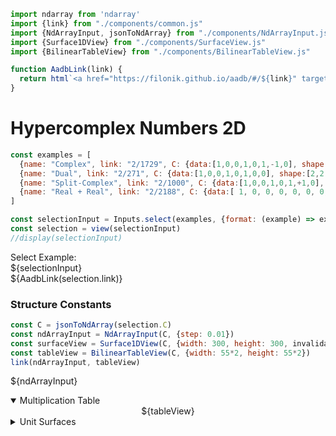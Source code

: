 <div style="display:none">
$$
\newcommand{\I}[1]{#1}
\newcommand{\K}[1]{#1}
\newcommand{\A}[1]{\mathbf{#1}}
\newcommand{\scalars}[2][]{\K{#2}\I{#1}}
\newcommand{\versors}[2][]{\A{#2}\I{#1}}
\newcommand{\xs}[1]{\scalars[^{#1}]{x}}
\newcommand{\ys}[1]{\scalars[^{#1}]{y}}
\newcommand{\zs}[1]{\scalars[^{#1}]{z}}
\newcommand{\es}[1]{\versors[_{#1}]{e}}
\newcommand{\fs}[1]{\versors[_{#1}]{f}}
\newcommand{\Xs}[2]{\scalars[_{#1}^{#2}]{X}}
\newcommand{\Ys}[2]{\scalars[_{#1}^{#2}]{Y}}
\newcommand{\Zs}[2]{\scalars[_{#1}^{#2}]{Z}}
\newcommand{\Cs}[3]{\scalars[_{#1#2}^{#3}]{C}}
$$
</div>

```js
import ndarray from 'ndarray'
import {link} from "./components/common.js"
import {NdArrayInput, jsonToNdArray} from "./components/NdArrayInput.js"
import {Surface1DView} from "./components/SurfaceView.js"
import {BilinearTableView} from "./components/BilinearTableView.js"

function AadbLink(link) {
  return html`<a href="https://filonik.github.io/aadb/#/${link}" target="_blank">AADB</a>`
}
```

# Hypercomplex Numbers 2D

<!--
$$
\A{x} = \xs{0}\es{0} + \xs{1}\es{1}
$$

## Examples
-->

```js
const examples = [
  {name: "Complex", link: "2/1729", C: {data:[1,0,0,1,0,1,-1,0], shape:[2,2,2]}},
  {name: "Dual", link: "2/271", C: {data:[1,0,0,1,0,1,0,0], shape:[2,2,2]}},
  {name: "Split-Complex", link: "2/1000", C: {data:[1,0,0,1,0,1,+1,0], shape:[2,2,2]}},
  {name: "Real + Real", link: "2/2188", C: {data:[ 1, 0, 0, 0, 0, 0, 0, 1 ], shape:[2,2,2]}},
]

const selectionInput = Inputs.select(examples, {format: (example) => example.name})
const selection = view(selectionInput)
//display(selectionInput)
```
<p>
<div class="flex flex-row gap-2">
<div class="text-sm">Select Example:</div>
${selectionInput}
<div>
${AadbLink(selection.link)}
</div>
</div>
</p>

### Structure Constants

```js
const C = jsonToNdArray(selection.C)
const ndArrayInput = NdArrayInput(C, {step: 0.01})
const surfaceView = Surface1DView(C, {width: 300, height: 300, invalidation})
const tableView = BilinearTableView(C, {width: 55*2, height: 55*2})
link(ndArrayInput, tableView)
```

<!--
<div class="flex flex-row gap-1">
<div>
$$
\Cs{\alpha}{\beta}{\gamma}
$$
</div>
${ndArrayInput}
</div>
-->
${ndArrayInput}

<details open>
  <summary>Multiplication Table</summary>
  <div class="card" style="text-align: center">
    ${tableView}
  </div>
</details>

<details>
  <summary>Unit Surfaces</summary>
  <div class="card">
    ${surfaceView}
  </div>
</details>

